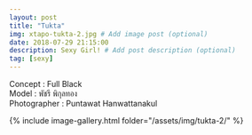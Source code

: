 ```yaml
---
layout: post
title: "Tukta"
img: xtapo-tukta-2.jpg # Add image post (optional)
date: 2018-07-29 21:15:00
description: Sexy Girl! # Add post description (optional)
tag: [sexy]
---
```

Concept : Full Black  
Model : พัชรี พิกุลทอง  
Photographer : Puntawat Hanwattanakul             

{% include image-gallery.html folder="/assets/img/tukta-2/" %}

